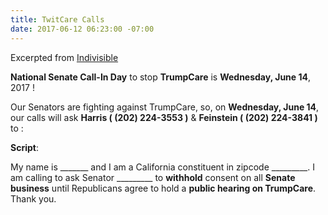 ```yaml
---
title: TwitCare Calls
date: 2017-06-12 06:23:00 -07:00
---
```


Excerpted from [Indivisible](https://www.indivisibleguide.com/resource/stop-trumpcare-june-action-plan/)


**National Senate Call-In Day** to stop **TrumpCare** is **Wednesday, June 14**, 2017 !

Our Senators are fighting against TrumpCare, so, on **Wednesday, June 14**, our calls will ask **Harris ( (202) 224-3553 )** & **Feinstein ( (202) 224-3841 )** to :

**Script**:

My name is _______ and I am a California constituent in zipcode _________.  I am calling to ask Senator _________ to **withhold** consent on all **Senate business** until Republicans agree to hold a **public hearing on TrumpCare**.  Thank you.



